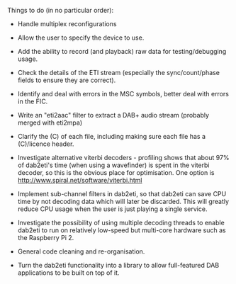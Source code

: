 Things to do (in no particular order):

* Handle multiplex reconfigurations

* Allow the user to specify the device to use.

* Add the ability to record (and playback) raw data for
  testing/debugging usage.

* Check the details of the ETI stream (especially the sync/count/phase
  fields to ensure they are correct).

* Identify and deal with errors in the MSC symbols, better deal with
  errors in the FIC.

* Write an "eti2aac" filter to extract a DAB+ audio stream (probably
  merged with eti2mpa)

* Clarify the (C) of each file, including making sure each file has a
  (C)/licence header.

* Investigate alternative viterbi decoders - profiling shows that
  about 97% of dab2eti's time (when using a wavefinder) is spent in
  the viterbi decoder, so this is the obvious place for optimisation.
  One option is http://www.spiral.net/software/viterbi.html

* Implement sub-channel filters in dab2eti, so that dab2eti can save
  CPU time by not decoding data which will later be discarded.  This
  will greatly reduce CPU usage when the user is just playing a single
  service.

* Investigate the possibility of using multiple decoding threads to
  enable dab2eti to run on relatively low-speed but multi-core
  hardware such as the Raspberry Pi 2.

* General code cleaning and re-organisation.  

* Turn the dab2eti functionality into a library to allow full-featured
  DAB applications to be built on top of it.

